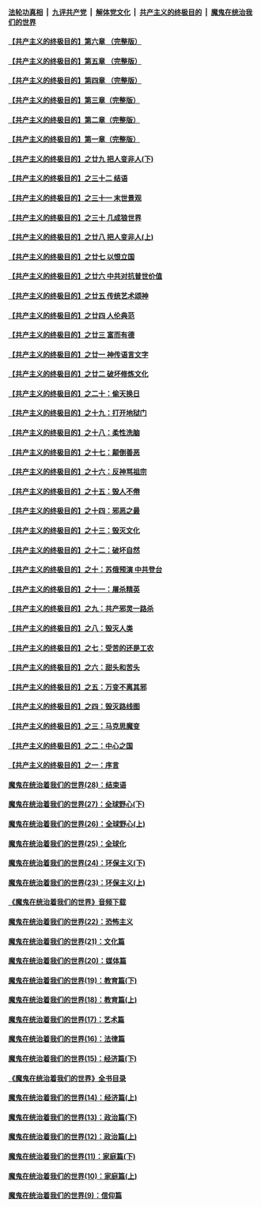 ####  [法轮功真相](../../../../basic/blob/master/README.md?t=06261602) &nbsp;|&nbsp; [九评共产党](../../../../9ping.md/blob/master/README.md?t=06261602) &nbsp;|&nbsp; [解体党文化](../../../../jtdwh.md/blob/master/README.md?t=06261602)  &nbsp;|&nbsp; [共产主义的终极目的](../../../../gczydzjmd.md/blob/master/README.md?t=06261602) &nbsp;|&nbsp; [魔鬼在统治我们的世界](../../../../mgztzwmdsj.md/blob/master/README.md?t=06261602) 

#### [【共产主义的终极目的】第六章 （完整版）](../pages/nsc422/n11428913.md?t=06261602) 

#### [【共产主义的终极目的】第五章 （完整版）](../pages/nsc422/n11428912.md?t=06261602) 

#### [【共产主义的终极目的】第四章 （完整版）](../pages/nsc422/n11428907.md?t=06261602) 

#### [【共产主义的终极目的】第三章（完整版）](../pages/nsc422/n11428848.md?t=06261602) 

#### [【共产主义的终极目的】第二章（完整版）](../pages/nsc422/n11428831.md?t=06261602) 

#### [【共产主义的终极目的】第一章（完整版）](../pages/nsc422/n11417651.md?t=06261602) 

#### [【共产主义的终极目的】之廿九 把人变非人(下)](../pages/nsc422/n11344140.md?t=06261602) 

#### [【共产主义的终极目的】之三十二 结语](../pages/nsc422/n11360535.md?t=06261602) 

#### [【共产主义的终极目的】之三十一 末世景观](../pages/nsc422/n11351129.md?t=06261602) 

#### [【共产主义的终极目的】之三十 几成狼世界](../pages/nsc422/n11348280.md?t=06261602) 

#### [【共产主义的终极目的】之廿八 把人变非人(上)](../pages/nsc422/n11340492.md?t=06261602) 

#### [【共产主义的终极目的】之廿七 以恨立国](../pages/nsc422/n11336944.md?t=06261602) 

#### [【共产主义的终极目的】之廿六 中共对抗普世价值](../pages/nsc422/n11324785.md?t=06261602) 

#### [【共产主义的终极目的】之廿五 传统艺术颂神](../pages/nsc422/n11296396.md?t=06261602) 

#### [【共产主义的终极目的】之廿四 人伦典范](../pages/nsc422/n11296397.md?t=06261602) 

#### [【共产主义的终极目的】之廿三 富而有德](../pages/nsc422/n11283598.md?t=06261602) 

#### [【共产主义的终极目的】之廿一 神传语言文字](../pages/nsc422/n11263265.md?t=06261602) 

#### [【共产主义的终极目的】之廿二 破坏修炼文化](../pages/nsc422/n11245728.md?t=06261602) 

#### [【共产主义的终极目的】之二十：偷天换日](../pages/nsc422/n11238846.md?t=06261602) 

#### [【共产主义的终极目的】之十九：打开地狱门](../pages/nsc422/n11206376.md?t=06261602) 

#### [【共产主义的终极目的】之十八：柔性洗脑](../pages/nsc422/n11199994.md?t=06261602) 

#### [【共产主义的终极目的】之十七：颠倒善恶](../pages/nsc422/n11179782.md?t=06261602) 

#### [【共产主义的终极目的】之十六：反神骂祖宗](../pages/nsc422/n11166798.md?t=06261602) 

#### [【共产主义的终极目的】之十五：毁人不倦](../pages/nsc422/n11166792.md?t=06261602) 

#### [【共产主义的终极目的】之十四：邪恶之最](../pages/nsc422/n11150249.md?t=06261602) 

#### [【共产主义的终极目的】之十三：毁灭文化](../pages/nsc422/n11135227.md?t=06261602) 

#### [【共产主义的终极目的】之十二：破坏自然](../pages/nsc422/n11135214.md?t=06261602) 

#### [【共产主义的终极目的】之十：苏俄预演 中共登台](../pages/nsc422/n11118424.md?t=06261602) 

#### [【共产主义的终极目的】之十一：屠杀精英](../pages/nsc422/n11118442.md?t=06261602) 

#### [【共产主义的终极目的】之九：共产邪灵一路杀](../pages/nsc422/n11114139.md?t=06261602) 

#### [【共产主义的终极目的】之八：毁灭人类](../pages/nsc422/n11108503.md?t=06261602) 

#### [【共产主义的终极目的】之七：受苦的还是工农](../pages/nsc422/n11101809.md?t=06261602) 

#### [【共产主义的终极目的】之六：甜头和苦头](../pages/nsc422/n11096971.md?t=06261602) 

#### [【共产主义的终极目的】之五：万变不离其邪](../pages/nsc422/n11091285.md?t=06261602) 

#### [【共产主义的终极目的】之四：毁灭路线图](../pages/nsc422/n11086284.md?t=06261602) 

#### [【共产主义的终极目的】之三：马克思魔变](../pages/nsc422/n11061941.md?t=06261602) 

#### [【共产主义的终极目的】之二：中心之国](../pages/nsc422/n11047728.md?t=06261602) 

#### [【共产主义的终极目的】之一：序言](../pages/nsc422/n11086077.md?t=06261602) 

#### [魔鬼在统治着我们的世界(28)：结束语](../pages/nsc422/n10936246.md?t=06261602) 

#### [魔鬼在统治着我们的世界(27)：全球野心(下)](../pages/nsc422/n10928319.md?t=06261602) 

#### [魔鬼在统治着我们的世界(26)：全球野心(上)](../pages/nsc422/n10900318.md?t=06261602) 

#### [魔鬼在统治着我们的世界(25)：全球化](../pages/nsc422/n10788205.md?t=06261602) 

#### [魔鬼在统治着我们的世界(24)：环保主义(下)](../pages/nsc422/n10695307.md?t=06261602) 

#### [魔鬼在统治着我们的世界(23)：环保主义(上)](../pages/nsc422/n10688613.md?t=06261602) 

#### [《魔鬼在统治着我们的世界》音频下载](../pages/nsc422/n10635553.md?t=06261602) 

#### [魔鬼在统治着我们的世界(22)：恐怖主义](../pages/nsc422/n10614727.md?t=06261602) 

#### [魔鬼在统治着我们的世界(21)：文化篇](../pages/nsc422/n10597706.md?t=06261602) 

#### [魔鬼在统治着我们的世界(20)：媒体篇](../pages/nsc422/n10586579.md?t=06261602) 

#### [魔鬼在统治着我们的世界(19)：教育篇(下)](../pages/nsc422/n10564808.md?t=06261602) 

#### [魔鬼在统治着我们的世界(18)：教育篇(上)](../pages/nsc422/n10526970.md?t=06261602) 

#### [魔鬼在统治着我们的世界(17)：艺术篇](../pages/nsc422/n10499093.md?t=06261602) 

#### [魔鬼在统治着我们的世界(16)：法律篇](../pages/nsc422/n10485969.md?t=06261602) 

#### [魔鬼在统治着我们的世界(15)：经济篇(下)](../pages/nsc422/n10469975.md?t=06261602) 

#### [《魔鬼在统治着我们的世界》全书目录](../pages/nsc422/n10464261.md?t=06261602) 

#### [魔鬼在统治着我们的世界(14)：经济篇(上)](../pages/nsc422/n10457370.md?t=06261602) 

#### [魔鬼在统治着我们的世界(13)：政治篇(下)](../pages/nsc422/n10448270.md?t=06261602) 

#### [魔鬼在统治着我们的世界(12)：政治篇(上)](../pages/nsc422/n10444576.md?t=06261602) 

#### [魔鬼在统治着我们的世界(11)：家庭篇(下)](../pages/nsc422/n10440961.md?t=06261602) 

#### [魔鬼在统治着我们的世界(10)：家庭篇(上)](../pages/nsc422/n10435448.md?t=06261602) 

#### [魔鬼在统治着我们的世界(9)：信仰篇](../pages/nsc422/n10432159.md?t=06261602) 

